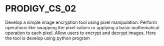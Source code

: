 # PRODIGY_CS_02
Develop a simple image encryption tool using pixel manipulation. Perform operations like swapping the pixel values or applying a basic mathematical operation to each pixel. Allow users to encrypt and decrypt images. Here the tool is develop using python program

